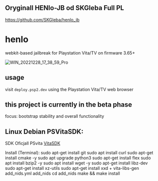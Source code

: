 ## Oryginall HENlo-JB od  SKGleba Full PL
https://github.com/SKGleba/henlo_jb
# henlo
webkit-based jailbreak for Playstation Vita/TV on firmware 3.65+

![WIN_20221228_17_38_59_Pro](https://user-images.githubusercontent.com/30833773/209846346-8cc988e5-81b7-40be-9bb9-4f124794c498.jpg)

## usage
visit ```deploy.psp2.dev``` using the Playstation Vita/TV web browser

## this project is currently in the beta phase
focus: bootstrap stability and overall functionality

## Linux Debian  PSVitaSDK:
SDK Oficjall PSvita
[VitaSDK]([https://dotnet.microsoft.com/en-us/download/dotnet](https://github.com/vitasdk))

Install (Terminal):
sudo apt-get install git
sudo apt install curl
sudo apt-get install cmake -y
sudo apt upgrade python3
sudo apt-get install flex
sudo apt install bzip2 -y
sudo apt install wget -y
sudo apt-get install libz-dev
sudo apt-get install xz-utils 
sudo apt-get install xxd
+
vita-libs-gen add_nids.yml add_nids
cd add_nids
make && make install
